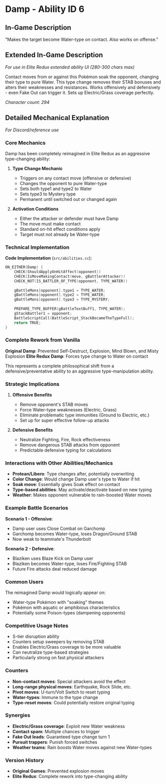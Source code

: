 # Damp - Ability ID 6

## In-Game Description
"Makes the target become Water-type on contact. Also works on offense."

## Extended In-Game Description
*For use in Elite Redux extended ability UI (280-300 chars max)*

Contact moves from or against this Pokémon soak the opponent, changing their type to pure Water. This type change removes their STAB bonuses and alters their weaknesses and resistances. Works offensively and defensively - even Fake Out can trigger it. Sets up Electric/Grass coverage perfectly.

*Character count: 294*

## Detailed Mechanical Explanation
*For Discord/reference use*

### Core Mechanics
Damp has been completely reimagined in Elite Redux as an aggressive type-changing ability:

1. **Type Change Mechanic**
   - Triggers on any contact move (offensive or defensive)
   - Changes the opponent to pure Water-type
   - Sets both type1 and type2 to Water
   - Sets type3 to Mystery type
   - Permanent until switched out or changed again

2. **Activation Conditions**
   - Either the attacker or defender must have Damp
   - The move must make contact
   - Standard on-hit effect conditions apply
   - Target must not already be Water-type

### Technical Implementation

**Code Implementation** (`src/abilities.cc`):
```cpp
ON_EITHER(Damp) {
    CHECK(ShouldApplyOnHitAffect(opponent))
    CHECK(IsMoveMakingContact(move, gBattlerAttacker))
    CHECK_NOT(IS_BATTLER_OF_TYPE(opponent, TYPE_WATER))
    
    gBattleMons[opponent].type1 = TYPE_WATER;
    gBattleMons[opponent].type2 = TYPE_WATER;
    gBattleMons[opponent].type3 = TYPE_MYSTERY;
    
    PREPARE_TYPE_BUFFER(gBattleTextBuff1, TYPE_WATER);
    gStackBattler1 = opponent;
    BattleScriptCall(BattleScript_StackBecameTheTypeFull);
    return TRUE;
}
```

### Complete Rework from Vanilla
**Original Damp**: Prevented Self-Destruct, Explosion, Mind Blown, and Misty Explosion
**Elite Redux Damp**: Forces type change to Water on contact

This represents a complete philosophical shift from a defensive/preventative ability to an aggressive type-manipulation ability.

### Strategic Implications

1. **Offensive Benefits**
   - Remove opponent's STAB moves
   - Force Water-type weaknesses (Electric, Grass)
   - Eliminate problematic type immunities (Ground to Electric, etc.)
   - Set up for super effective follow-up attacks

2. **Defensive Benefits**
   - Neutralize Fighting, Fire, Rock effectiveness
   - Remove dangerous STAB attacks from opponent
   - Predictable defensive typing for calculations

### Interactions with Other Abilities/Mechanics
- **Protean/Libero**: Type changes after, potentially overwriting
- **Color Change**: Would change Damp user's type to Water if hit
- **Soak move**: Essentially gives Soak effect on contact
- **Type-based abilities**: May activate/deactivate based on new typing
- **Weather**: Makes opponent vulnerable to rain-boosted Water moves

### Example Battle Scenarios

**Scenario 1 - Offensive**:
- Damp user uses Close Combat on Garchomp
- Garchomp becomes Water-type, loses Dragon/Ground STAB
- Now weak to teammate's Thunderbolt

**Scenario 2 - Defensive**:
- Blaziken uses Blaze Kick on Damp user
- Blaziken becomes Water-type, loses Fire/Fighting STAB
- Future Fire attacks deal reduced damage

### Common Users
The reimagined Damp would logically appear on:
- Water-type Pokémon with "soaking" themes
- Pokémon with aquatic or amphibious characteristics
- Potentially some Poison-types (dampening opponents)

### Competitive Usage Notes
- S-tier disruption ability
- Counters setup sweepers by removing STAB
- Enables Electric/Grass coverage to be more valuable
- Can neutralize type-based strategies
- Particularly strong on fast physical attackers

### Counters
- **Non-contact moves**: Special attackers avoid the effect
- **Long-range physical moves**: Earthquake, Rock Slide, etc.
- **Pivot moves**: U-turn/Volt Switch to reset typing
- **Water-types**: Immune to the type change
- **Type-reset moves**: Could potentially restore original typing

### Synergies
- **Electric/Grass coverage**: Exploit new Water weakness
- **Contact spam**: Multiple chances to trigger
- **Fake Out leads**: Guaranteed type change turn 1
- **Pursuit trappers**: Punish forced switches
- **Weather teams**: Rain boosts Water moves against new Water-types

### Version History
- **Original Games**: Prevented explosion moves
- **Elite Redux**: Complete rework into type-changing ability